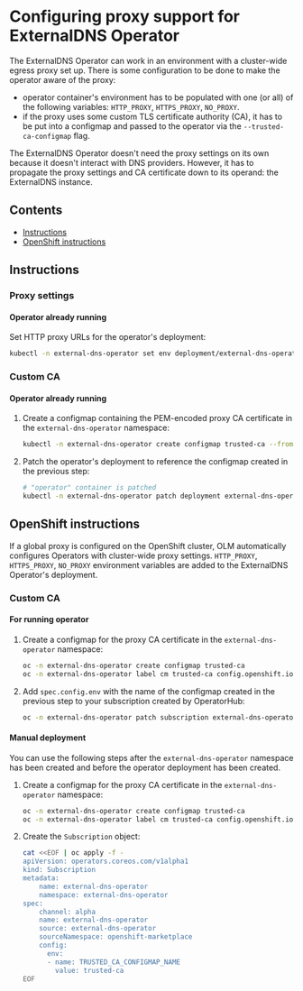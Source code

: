 # Configuring proxy support for ExternalDNS Operator

The ExternalDNS Operator can work in an environment with a cluster-wide egress proxy set up. There is some configuration to be done to make the operator aware of the proxy:
- operator container's environment has to be populated with one (or all) of the following variables: `HTTP_PROXY`, `HTTPS_PROXY`, `NO_PROXY`.
- if the proxy uses some custom TLS certificate authority (CA), it has to be put into a configmap and passed to the operator via the `--trusted-ca-configmap` flag.

The ExternalDNS Operator doesn't need the proxy settings on its own because it doesn't interact with DNS providers. However, it has to propagate the proxy settings and CA certificate down to its operand: the ExternalDNS instance.

## Contents

- [Instructions](#instructions)
- [OpenShift instructions](#openshift-instructions)

## Instructions

### Proxy settings

#### Operator already running

Set HTTP proxy URLs for the operator's deployment:
```bash
kubectl -n external-dns-operator set env deployment/external-dns-operator HTTP_PROXY=http://myproxy.net HTTPS_PROXY=https://myproxy.net NO_PROXY=.cluster.local,.svc
```

### Custom CA

#### Operator already running

1. Create a configmap containing the PEM-encoded proxy CA certificate in the `external-dns-operator` namespace:
    ```bash
    kubectl -n external-dns-operator create configmap trusted-ca --from-file=ca-bundle.crt=/path/to/ca/certificate.pem
    ```

2. Patch the operator's deployment to reference the configmap created in the previous step:
    ```bash
    # "operator" container is patched
    kubectl -n external-dns-operator patch deployment external-dns-operator --type='json' -p='[{"op": "add", "path": "/spec/template/spec/containers/1/args/-", "value":"--trusted-ca-configmap=trusted-ca"}]'
    ```

## OpenShift instructions

If a global proxy is configured on the OpenShift cluster, OLM automatically configures Operators with cluster-wide proxy settings. `HTTP_PROXY`, `HTTPS_PROXY`, `NO_PROXY` environment variables are added to the ExternalDNS Operator's deployment.

### Custom CA

#### For running operator

1. Create a configmap for the proxy CA certificate in the `external-dns-operator` namespace:
    ```bash
    oc -n external-dns-operator create configmap trusted-ca
    oc -n external-dns-operator label cm trusted-ca config.openshift.io/inject-trusted-cabundle=true
    ```

2. Add `spec.config.env` with the name of the configmap created in the previous step to your subscription created by OperatorHub:
    ```bash
    oc -n external-dns-operator patch subscription external-dns-operator --type='json' -p='[{"op": "add", "path": "/spec/config", "value":{"env":[{"name":"TRUSTED_CA_CONFIGMAP_NAME","value":"trusted-ca"}]}}]'
    ```

#### Manual deployment
You can use the following steps after the `external-dns-operator` namespace has been created and before the operator deployment has been created.

1. Create a configmap for the proxy CA certificate in the `external-dns-operator` namespace:
    ```bash
    oc -n external-dns-operator create configmap trusted-ca
    oc -n external-dns-operator label cm trusted-ca config.openshift.io/inject-trusted-cabundle=true
    ```

2. Create the `Subscription` object:
    ```bash
    cat <<EOF | oc apply -f -
    apiVersion: operators.coreos.com/v1alpha1
    kind: Subscription
    metadata:
        name: external-dns-operator
        namespace: external-dns-operator
    spec:
        channel: alpha
        name: external-dns-operator
        source: external-dns-operator
        sourceNamespace: openshift-marketplace
        config:
          env:
          - name: TRUSTED_CA_CONFIGMAP_NAME
            value: trusted-ca
    EOF
    ```
